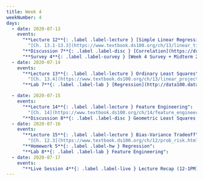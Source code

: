 ```yaml
---
title: Week 4
weekNumber: 4
days:
  - date: 2020-07-13
    events:
      "**Lecture 12**{: .label .label-lecture } [Simple Linear Regression](lecture/lec12)":
        "[Ch. 13.1-13.3](https://www.textbook.ds100.org/ch/13/linear_tips.html)"
      "**Discussion 7**{: .label .label-disc } [Correlation](https://drive.google.com/file/d/1yJmyqlSJ7O5JJDqWsJABjxd-V5f7EXAm/view?usp=sharing) ([video](https://www.youtube.com/playlist?list=PLQCcNQgUcDfoNXIhW9dOhI5TThBmM43WY)) ([solutions](https://drive.google.com/file/d/17a19n1db8mGC8aZQANPPUWfcisdMoesq/view?usp=sharing))":
      "**Survey 4**{: .label .label-survey } [Week 4 Survey + Midterm 2 Alt. Request](https://docs.google.com/forms/d/e/1FAIpQLSeyhhnHis7oANvqBYm-9OqMdMXlMxzG_Em8odgZkqtP2CTnLg/viewform) (due Jul. 15)":
  - date: 2020-07-14
    events:
      "**Lecture 13**{: .label .label-lecture } Ordinary Least Squares":
        "[Ch. 13.4](https://www.textbook.ds100.org/ch/13/linear_projection.html)"
      "**Lab 7**{: .label .label-lab } [Regression](http://data100.datahub.berkeley.edu/hub/user-redirect/git-sync?repo=https://github.com/DS-100/su20&subPath=lab/lab07/) (due Jul. 14)":

  - date: 2020-07-15
    events:
      "**Lecture 14**{: .label .label-lecture } Feature Engineering":
        "[Ch. 14](https://www.textbook.ds100.org/ch/14/feature_engineering.html)"
      "**Discussion 8**{: .label .label-disc } Geometric Least Squares & One Hot Encoding":
  - date: 2020-07-16
    events:
      "**Lecture 15**{: .label .label-lecture } Bias-Variance Tradeoff":
        "[Ch. 12.3](https://www.textbook.ds100.org/ch/12/prob_risk.html), [Ch. 15.1-15.2](https://www.textbook.ds100.org/ch/15/bias_risk.html)"
      "**Homework 5**{: .label .label-hw } Regression":
      "**Lab 8**{: .label .label-lab } Feature Engineering":
  - date: 2020-07-17
    events:
      "**Live Session 4**{: .label .label-live } Lecture Recap (12-1PM)":
---
```

